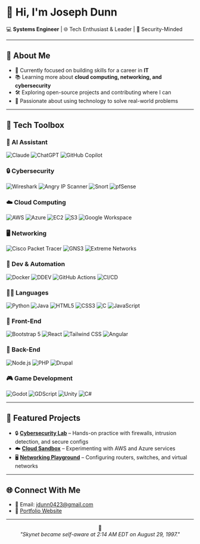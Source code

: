 # 👋 Hi, I'm Joseph Dunn

💻 **Systems Engineer** | 🌐 Tech Enthusiast & Leader | 🔐 Security-Minded

---

## 🚀 About Me
- 🎯 Currently focused on building skills for a career in **IT**
- 📚 Learning more about **cloud computing, networking, and cybersecurity**
- 🛠️ Exploring open-source projects and contributing where I can
- 🌟 Passionate about using technology to solve real-world problems

---

## 🧰 Tech Toolbox

### 🤖 AI Assistant
![Claude](https://img.shields.io/badge/Claude-191919?style=for-the-badge&logo=anthropic&logoColor=white)
![ChatGPT](https://img.shields.io/badge/ChatGPT-412991?style=for-the-badge&logo=openai&logoColor=white)
![GitHub Copilot](https://img.shields.io/badge/GitHub%20Copilot-000000?style=for-the-badge&logo=githubcopilot&logoColor=white)

### 🔒 Cybersecurity
![Wireshark](https://img.shields.io/badge/Wireshark-007ACC?style=for-the-badge&logo=wireshark&logoColor=white)
![Angry IP Scanner](https://img.shields.io/badge/Angry%20IP%20Scanner-1F6FEB?style=for-the-badge)
![Snort](https://img.shields.io/badge/Snort-CC0000?style=for-the-badge&logo=snort&logoColor=white)
![pfSense](https://img.shields.io/badge/pfSense-003366?style=for-the-badge&logo=pfSense&logoColor=white)

### ☁️ Cloud Computing
![AWS](https://img.shields.io/badge/AWS-232F3E?style=for-the-badge&logo=amazonaws&logoColor=white)
![Azure](https://img.shields.io/badge/Azure-0078D4?style=for-the-badge&logo=microsoftazure&logoColor=white)
![EC2](https://img.shields.io/badge/EC2-F8991D?style=for-the-badge&logo=amazonaws&logoColor=white)
![S3](https://img.shields.io/badge/S3-569A31?style=for-the-badge&logo=amazonaws&logoColor=white)
![Google Workspace](https://img.shields.io/badge/Google%20Workspace-4285F4?style=for-the-badge&logo=googleworkspace&logoColor=white)


### 🖥️ Networking
![Cisco Packet Tracer](https://img.shields.io/badge/Cisco%20Packet%20Tracer-1D1D1D?style=for-the-badge&logo=cisco&logoColor=white)
![GNS3](https://img.shields.io/badge/GNS3-00599C?style=for-the-badge&logo=gns3&logoColor=white)
![Extreme Networks](https://img.shields.io/badge/Extreme%20Networks-purple?style=for-the-badge)

### 🧪 Dev & Automation
![Docker](https://img.shields.io/badge/Docker-2496ED?style=for-the-badge&logo=docker&logoColor=white)
![DDEV](https://img.shields.io/badge/DDEV-0A0A0A?style=for-the-badge&logo=ddev&logoColor=white)
![GitHub Actions](https://img.shields.io/badge/GitHub%20Actions-2088FF?style=for-the-badge&logo=githubactions&logoColor=white)
![CI/CD](https://img.shields.io/badge/CI/CD-FF6F00?style=for-the-badge&logo=git&logoColor=white)

### 🧑‍💻 Languages
![Python](https://img.shields.io/badge/Python-3776AB?style=for-the-badge&logo=python&logoColor=white)
![Java](https://img.shields.io/badge/Java-007396?style=for-the-badge&logo=java&logoColor=white)
![HTML5](https://img.shields.io/badge/HTML5-E34F26?style=for-the-badge&logo=html5&logoColor=white)
![CSS3](https://img.shields.io/badge/CSS3-1572B6?style=for-the-badge&logo=css3&logoColor=white)
![C](https://img.shields.io/badge/C-A8B9CC?style=for-the-badge&logo=c&logoColor=white)
![JavaScript](https://img.shields.io/badge/JavaScript-F7DF1E?style=for-the-badge&logo=javascript&logoColor=black)

### 🎨 Front-End
![Bootstrap 5](https://img.shields.io/badge/Bootstrap%205-7952B3?style=for-the-badge&logo=bootstrap&logoColor=white)
![React](https://img.shields.io/badge/React-18.2.0-blue?style=for-the-badge&logo=react&logoColor=white)
![Tailwind CSS](https://img.shields.io/badge/TailwindCSS-38B2AC?style=for-the-badge&logo=tailwindcss&logoColor=white)
![Angular](https://img.shields.io/badge/Angular-DD0031?style=for-the-badge&logo=angular&logoColor=white)

### 🧱 Back-End
![Node.js](https://img.shields.io/badge/Node.js-339933?style=for-the-badge&logo=nodedotjs&logoColor=white)
![PHP](https://img.shields.io/badge/PHP-777BB4?style=for-the-badge&logo=php&logoColor=white)
![Drupal](https://img.shields.io/badge/Drupal-0678BE?style=for-the-badge&logo=drupal&logoColor=white)

### 🎮 Game Development
![Godot](https://img.shields.io/badge/Godot-478CBF?style=for-the-badge&logo=godotengine&logoColor=white)
![GDScript](https://img.shields.io/badge/GDScript-478CBF?style=for-the-badge)
![Unity](https://img.shields.io/badge/Made%20with-Unity-57b9d3?style=for-the-badge&logo=unity)
![C#](https://img.shields.io/badge/C%23-239120?style=for-the-badge&logo=csharp&logoColor=white)

---

## 📂 Featured Projects
- 🔒 **[Cybersecurity Lab](#)** – Hands-on practice with firewalls, intrusion detection, and secure configs
- ☁️ **[Cloud Sandbox](#)** – Experimenting with AWS and Azure services
- 🖥️ **[Networking Playground](#)** – Configuring routers, switches, and virtual networks

---

## 🌐 Connect With Me  
- 📧 Email: jdunn0423@gmail.com  
- 📝 [Portfolio Website](https://joedunn123456789.github.io/joedunn123456789)

---

<p align="center">🤖<br>
<em>"Skynet became self-aware at 2:14 AM EDT on August 29, 1997."</em></p>

